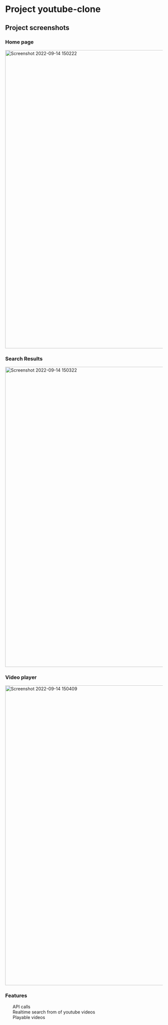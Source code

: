 <h1>Project youtube-clone</h1>
<h2>Project screenshots</h2>

<h3>Home page</h3>
<img width="954" alt="Screenshot 2022-09-14 150222" src="https://user-images.githubusercontent.com/42487965/190118935-96f60bfc-4c99-4663-a1f8-e5c42f02e93a.png">
<h3>Search Results</h3>
<img width="960" alt="Screenshot 2022-09-14 150322" src="https://user-images.githubusercontent.com/42487965/190119327-2acb9790-7874-4b63-84a3-9cdb5eac8359.png">

<h3>Video player</h3>
<img width="959" alt="Screenshot 2022-09-14 150409" src="https://user-images.githubusercontent.com/42487965/190119688-cb95efee-82bb-4a5d-90fd-4403d497e59e.png">

<h3>Features</h3>
<ul>
<item>API calls</item><br>
<item>Realtime search from of youtube videos</item><br>
<item>Playable videos</item>
</ul>

